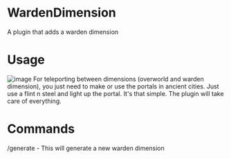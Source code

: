 # WardenDimension
A plugin that adds a warden dimension

# Usage
![image](https://user-images.githubusercontent.com/67469268/227802445-7f513782-33ef-4420-8b03-8dd2330badea.png)
For teleporting between dimensions (overworld and warden dimension), you just need to make or use the portals in ancient cities.
Just use a flint n steel and light up the portal. It's that simple.
The plugin will take care of everything.

# Commands
/generate <world name> - This will generate a new warden dimension
